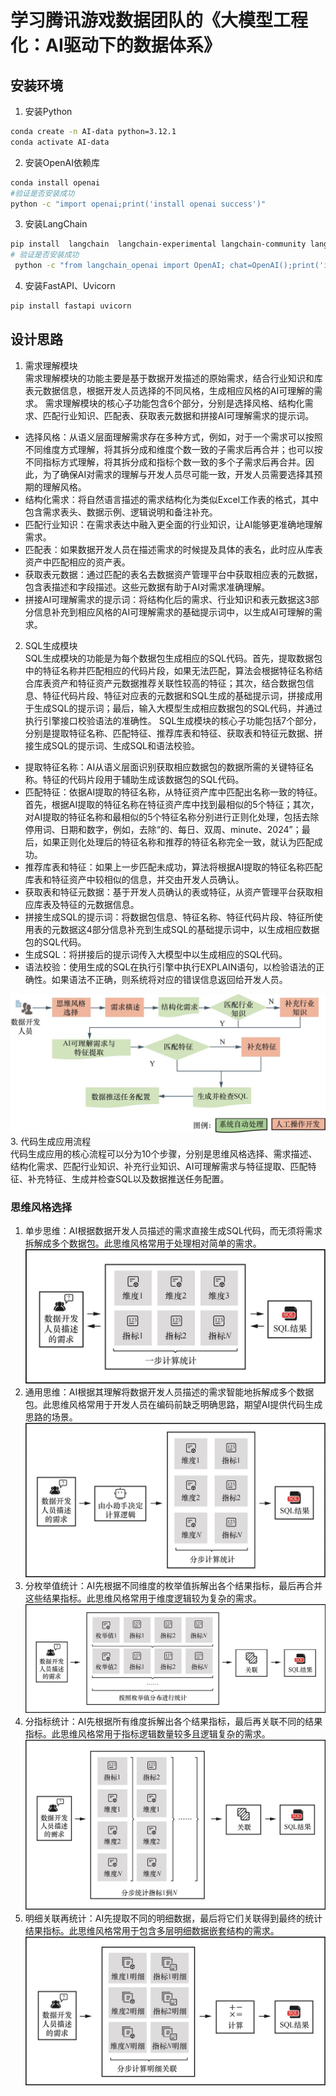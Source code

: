 # 学习腾讯游戏数据团队的《大模型工程化：AI驱动下的数据体系》
## 安装环境
1. 安装Python
````bash
conda create -n AI-data python=3.12.1
conda activate AI-data
````
2. 安装OpenAI依赖库
```bash
conda install openai
#验证是否安装成功
python -c "import openai;print('install openai success')"
```
3. 安装LangChain
```bash
pip install  langchain  langchain-experimental langchain-community langchain-core langchain_openai
# 验证是否安装成功
 python -c "from langchain_openai import OpenAI; chat=OpenAI();print('install LangChain success')"
```
4. 安装FastAPI、Uvicorn
```bash
pip install fastapi uvicorn
```

## 设计思路
1. 需求理解模块\
需求理解模块的功能主要是基于数据开发描述的原始需求，结合行业知识和库表元数据信息，根据开发人员选择的不同风格，生成相应风格的AI可理解的需求。
需求理解模块的核心子功能包含6个部分，分别是选择风格、结构化需求、匹配行业知识、匹配表、获取表元数据和拼接AI可理解需求的提示词。
- 选择风格：从语义层面理解需求存在多种方式，例如，对于一个需求可以按照不同维度方式理解，将其拆分成和维度个数一致的子需求后再合并；也可以按不同指标方式理解，将其拆分成和指标个数一致的多个子需求后再合并。因此，为了确保AI对需求的理解与开发人员尽可能一致，开发人员需要选择其预期的理解风格。
- 结构化需求：将自然语言描述的需求结构化为类似Excel工作表的格式，其中包含需求表头、数据示例、逻辑说明和备注补充。
- 匹配行业知识：在需求表达中融入更全面的行业知识，让AI能够更准确地理解需求。
- 匹配表：如果数据开发人员在描述需求的时候提及具体的表名，此时应从库表资产中匹配相应的资产表。
- 获取表元数据：通过匹配的表名去数据资产管理平台中获取相应表的元数据，包含表描述和字段描述。这些元数据有助于AI对需求准确理解。
- 拼接AI可理解需求的提示词：将结构化后的需求、行业知识和表元数据这3部分信息补充到相应风格的AI可理解需求的基础提示词中，以生成AI可理解的需求。

2. SQL生成模块\
SQL生成模块的功能是为每个数据包生成相应的SQL代码。首先，提取数据包中的特征名称并匹配相应的代码片段，如果无法匹配，算法会根据特征名称结合库表资产和特征资产元数据推荐关联性较高的特征；其次，结合数据包信息、特征代码片段、特征对应表的元数据和SQL生成的基础提示词，拼接成用于生成SQL的提示词；最后，输入大模型生成相应数据包的SQL代码，并通过执行引擎接口校验语法的准确性。
SQL生成模块的核心子功能包括7个部分，分别是提取特征名称、匹配特征、推荐库表和特征、获取表和特征元数据、拼接生成SQL的提示词、生成SQL和语法校验。
- 提取特征名称：AI从语义层面识别获取相应数据包的数据所需的关键特征名称。特征的代码片段用于辅助生成该数据包的SQL代码。
- 匹配特征：依据AI提取的特征名称，从特征资产库中匹配出名称一致的特征。首先，根据AI提取的特征名称在特征资产库中找到最相似的5个特征；其次，对AI提取的特征名称和最相似的5个特征名称分别进行正则化处理，包括去除停用词、日期和数字，例如，去除“的、每日、双周、minute、2024”；最后，如果正则化处理后的特征名称和推荐的特征名称完全一致，就认为匹配成功。
- 推荐库表和特征：如果上一步匹配未成功，算法将根据AI提取的特征名称匹配库表和特征资产中较相似的信息，并交由开发人员确认。
- 获取表和特征元数据：基于开发人员确认的表或特征，从资产管理平台获取相应库表及特征的元数据信息。
- 拼接生成SQL的提示词：将数据包信息、特征名称、特征代码片段、特征所使用表的元数据这4部分信息补充到生成SQL的基础提示词中，以生成相应数据包的SQL代码。
- 生成SQL：将拼接后的提示词传入大模型中以生成相应的SQL代码。
- 语法校验：使用生成的SQL在执行引擎中执行EXPLAIN语句，以检验语法的正确性。如果语法不正确，则系统将对应的错误信息返回给开发人员。

![代码生成应用流程](data/img.png)
3. 代码生成应用流程\
代码生成应用的核心流程可以分为10个步骤，分别是思维风格选择、需求描述、结构化需求、匹配行业知识、补充行业知识、AI可理解需求与特征提取、匹配特征、补充特征、生成并检查SQL以及数据推送任务配置。
### 思维风格选择
1. 单步思维：AI根据数据开发人员描述的需求直接生成SQL代码，而无须将需求拆解成多个数据包。此思维风格常用于处理相对简单的需求。
![img.png](data/单步思维.png)
2. 通用思维：AI根据其理解将数据开发人员描述的需求智能地拆解成多个数据包。此思维风格常用于开发人员在编码前缺乏明确思路，期望AI提供代码生成思路的场景。
![img.png](data/通用思维.png)
3. 分枚举值统计：AI先根据不同维度的枚举值拆解出各个结果指标，最后再合并这些结果指标。此思维风格常用于维度逻辑较为复杂的需求。
![img.png](data/分枚举值统计.png)
4. 分指标统计：AI先根据所有维度拆解出各个结果指标，最后再关联不同的结果指标。此思维风格常用于指标逻辑数量较多且逻辑复杂的需求。
![img.png](data/分指标统计.png)
5. 明细关联再统计：AI先提取不同的明细数据，最后将它们关联得到最终的统计结果指标。此思维风格常用于包含多层明细数据嵌套结构的需求。
![img.png](data/明细关联再统计.png)
